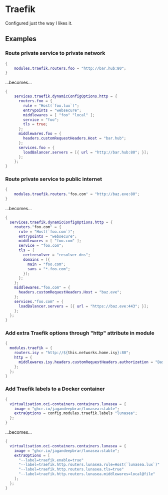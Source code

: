 # Traefik

Configured just the way I likes it.

## Examples

### Route private service to private network

```nix
{
    modules.traefik.routers.foo = "http://bar.hub:80";
}
```

...becomes...  

```nix
{
    services.traefik.dynamicConfigOptions.http = {
      routers.foo = {
        rule = "Host(`foo.lux`)";
        entrypoints = "websecure";
        middlewares = [ "foo" "local" ];
        service = "foo";
        tls = true;
      };
      middlewares.foo = {
        headers.customRequestHeaders.Host = "bar.hub";
      };
      services.foo = {
        loadBalancer.servers = [{ url = "http://bar.hub:80"; }];
      };
    };
}
```

### Route private service to public internet

```nix
{
    modules.traefik.routers."foo.com" = "http://baz.eve:80";
}
```
...becomes...  

```nix
{
  services.traefik.dynamicConfigOptions.http = {
    routers."foo.com" = {
      rule = "Host(`foo.com`)";
      entrypoints = "websecure";
      middlewares = [ "foo.com" ];
      service = "foo.com";
      tls = {
        certresolver = "resolver-dns"; 
        domains = [{
          main = "foo.com";
          sans = "*.foo.com";
        }];
      };
    };
    middlewares."foo.com" = {
      headers.customRequestHeaders.Host = "baz.eve";
    };
    services."foo.com" = {
      loadBalancer.servers = [{ url = "https://baz.eve:443"; }];
    };
  };
}
```

### Add extra Traefik options through "http" attribute in module

```nix
{
  modules.traefik = { 
    routers.isy = "http://${this.networks.home.isy}:80";
    http = {
      middlewares.isy.headers.customRequestHeaders.authorization = "Basic {{ env `ISY_BASIC_AUTH` }}";
    };
  };
}
```

### Add Traefik labels to a Docker container

```nix
{
  virtualisation.oci-containers.containers.lunasea = {
    image = "ghcr.io/jagandeepbrar/lunasea:stable";
    extraOptions = config.modules.traefik.labels "lunasea";
  };
}
```

...becomes...  

```nix
{
  virtualisation.oci-containers.containers.lunasea = {
    image = "ghcr.io/jagandeepbrar/lunasea:stable";
    extraOptions = [ 
      "--label=traefik.enable=true" 
      "--label=traefik.http.routers.lunasea.rule=Host(`lunasea.lux`)" 
      "--label=traefik.http.routers.lunasea.tls=true" 
      "--label=traefik.http.routers.lunasea.middlewares=local@file" 
    ];
  };
}
```

